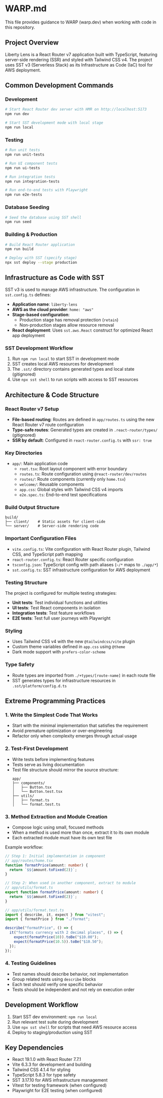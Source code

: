 # WARP.md

This file provides guidance to WARP (warp.dev) when working with code in this repository.

## Project Overview

Liberty Lens is a React Router v7 application built with TypeScript, featuring server-side rendering (SSR) and styled with Tailwind CSS v4. The project uses SST v3 (Serverless Stack) as its Infrastructure as Code (IaC) tool for AWS deployment.

## Common Development Commands

### Development

```bash
# Start React Router dev server with HMR on http://localhost:5173
npm run dev

# Start SST development mode with local stage
npm run local
```

### Testing

```bash
# Run unit tests
npm run unit-tests

# Run UI component tests
npm run ui-tests

# Run integration tests
npm run integration-tests

# Run end-to-end tests with Playwright
npm run e2e-tests
```

### Database Seeding

```bash
# Seed the database using SST shell
npm run seed
```

### Building & Production

```bash
# Build React Router application
npm run build

# Deploy with SST (specify stage)
npx sst deploy --stage production
```

## Infrastructure as Code with SST

SST v3 is used to manage AWS infrastructure. The configuration in `sst.config.ts` defines:

- **Application name**: `liberty-lens`
- **AWS as the cloud provider**: `home: "aws"`
- **Stage-based configuration**:
  - Production stage has removal protection (`retain`)
  - Non-production stages allow resource removal
- **React deployment**: Uses `sst.aws.React` construct for optimized React app deployment

### SST Development Workflow

1. Run `npm run local` to start SST in development mode
2. SST creates local AWS resources for development
3. The `.sst/` directory contains generated types and local state (gitignored)
4. Use `npx sst shell` to run scripts with access to SST resources

## Architecture & Code Structure

### React Router v7 Setup

- **File-based routing**: Routes are defined in `app/routes.ts` using the new React Router v7 route configuration
- **Type-safe routes**: Generated types are created in `.react-router/types/` (gitignored)
- **SSR by default**: Configured in `react-router.config.ts` with `ssr: true`

### Key Directories

- `app/`: Main application code
  - `root.tsx`: Root layout component with error boundary
  - `routes.ts`: Route configuration using `@react-router/dev/routes`
  - `routes/`: Route components (currently only `home.tsx`)
  - `welcome/`: Reusable components
  - `app.css`: Global styles with Tailwind CSS v4 imports
  - `e2e.spec.ts`: End-to-end test specifications

### Build Output Structure

```
build/
├── client/    # Static assets for client-side
└── server/    # Server-side rendering code
```

### Important Configuration Files

- `vite.config.ts`: Vite configuration with React Router plugin, Tailwind CSS, and TypeScript path mapping
- `react-router.config.ts`: React Router specific configuration
- `tsconfig.json`: TypeScript config with path aliases (`~/*` maps to `./app/*`)
- `sst.config.ts`: SST infrastructure configuration for AWS deployment

### Testing Structure

The project is configured for multiple testing strategies:

- **Unit tests**: Test individual functions and utilities
- **UI tests**: Test React components in isolation
- **Integration tests**: Test feature workflows
- **E2E tests**: Test full user journeys with Playwright

### Styling

- Uses Tailwind CSS v4 with the new `@tailwindcss/vite` plugin
- Custom theme variables defined in `app.css` using `@theme`
- Dark mode support with `prefers-color-scheme`

### Type Safety

- Route types are imported from `./+types/[route-name]` in each route file
- SST generates types for infrastructure resources in `.sst/platform/config.d.ts`

## Extreme Programming Practices

### 1. Write the Simplest Code That Works

- Start with the minimal implementation that satisfies the requirement
- Avoid premature optimization or over-engineering
- Refactor only when complexity emerges through actual usage

### 2. Test-First Development

- Write tests before implementing features
- Tests serve as living documentation
- Test file structure should mirror the source structure:
  ```
  app/
  ├── components/
  │   ├── Button.tsx
  │   └── Button.test.tsx
  ├── utils/
  │   ├── format.ts
  │   └── format.test.ts
  ```

### 3. Method Extraction and Module Creation

- Compose logic using small, focused methods
- When a method is used more than once, extract it to its own module
- Each extracted module must have its own test file

Example workflow:

```typescript
// Step 1: Initial implementation in component
// app/routes/home.tsx
function formatPrice(amount: number) {
  return `$${amount.toFixed(2)}`;
}

// Step 2: When used in another component, extract to module
// app/utils/format.ts
export function formatPrice(amount: number) {
  return `$${amount.toFixed(2)}`;
}

// app/utils/format.test.ts
import { describe, it, expect } from "vitest";
import { formatPrice } from "./format";

describe("formatPrice", () => {
  it("formats currency with 2 decimal places", () => {
    expect(formatPrice(10)).toBe("$10.00");
    expect(formatPrice(10.5)).toBe("$10.50");
  });
});
```

### 4. Testing Guidelines

- Test names should describe behavior, not implementation
- Group related tests using `describe` blocks
- Each test should verify one specific behavior
- Tests should be independent and not rely on execution order

## Development Workflow

1. Start SST dev environment: `npm run local`
2. Run relevant test suite during development
3. Use `npx sst shell` for scripts that need AWS resource access
4. Deploy to staging/production using SST

## Key Dependencies

- React 19.1.0 with React Router 7.7.1
- Vite 6.3.3 for development and building
- Tailwind CSS 4.1.4 for styling
- TypeScript 5.8.3 for type safety
- SST 3.17.10 for AWS infrastructure management
- Vitest for testing framework (when configured)
- Playwright for E2E testing (when configured)
